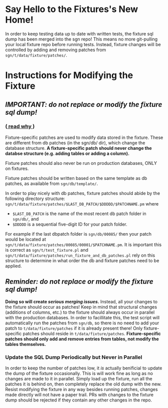 # Say Hello to the Fixtures's New Home!
In order to keep testing data up to date with written tests, the fixture sql dump has been merged into the sgn repo! This means no more git-pulling your local fixture repo before running tests. Instead, fixture changes will be controlled by adding and removing patches from `sgn/t/data/fixture/patches/`.
# Instructions for Modifying the Fixture

## _**IMPORTANT: do not replace or modify the fixture sql dump!**_ 
### ([ read why ](#))

Fixture-specific patches are used to modify data stored in the fixture. These are different from db patches (in the sgn/db/ dir), which change the database structure. **A fixture-specific patch should never change the databse structure (e.g. adding tables or adding a column).**

Fixture patches should also never be run on production databases, ONLY on fixtures.

Fixture patches should be written based on the same template as db patches, as available from `sgn/db/template/`.

In order to play nicely with db patches, fixture patches should abide by the following directory structure:
`sgn/t/data/fixture/patches/$LAST_DB_PATCH/$DDDDD/$PATCHNAME.pm` where
- `$LAST_DB_PATCH` is the name of the most recent db patch folder in `sgn/db/`, and 
- `$DDDDD` is a sequential five-digit ID for your patch folder. 

For example if the last dbpatch folder is `sgn/db/00085/` then your patch would be located at `sgn/t/data/fixture/patches/00085/00001/$PATCHNAME.pm`. It is important this is correct as `sgn/t/test_fixture.pl` and `sgn/t/data/fixture/patches/run_fixture_and_db_patches.pl` rely on this structure to determine in what order the db and fixture patches need to be applied.
<!-- ********************************************* -->
<!-- ********************************************* -->
## _**Reminder: do not replace or modify the fixture sql dump!**_ 
<!-- ********************************************* -->
<!-- ********************************************* -->
**Doing so will create _serious merging issues._** Instead, all your changes to the fixture should occur as patches! Keep in mind that structural changes (additions of columns, etc.) to the fixture should always occur in parallel with the production databases. In order to facillitate this, the test script will automatically run the patches from `sgn/db`, so there is no need to add your patch to `t/data/fixture/patches` if it is already present there! Only fixture-specific patches should reside in `t/data/fixture/patches`. **Fixture-specific patches should only add and remove entries from tables, not modify the tables themselves.** 

### Update the SQL Dump Periodically but Never in Parallel
In order to keep the number of patches low, it _is_ actually benificial to update the dump of the fixture occasionally. This is will work fine as long as no changes are made to it in parallel. Simply load up the fixture, run all the patches it is behind on, then completely replace the old dump with the new. Resist modifying the fixture in any way besides running patches, changes made directly will not have a paper trail. PRs with changes to the fixture dump should be rejected if they contain any other changes in the repo.
